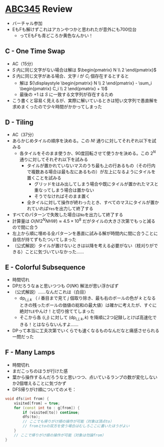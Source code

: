 # [ABC345](https://atcoder.jp/contests/abc345) Review
- バーチャル参加
- EもFも解けずこれはアカンやつかと思われたが意外にも700位台
  - ってEもFも青どころか黄色なんかい！

## C - One Time Swap
- AC（15分）
- $S$ 内に同じ文字がない場合は解は $\begin{pmatrix} N \\ 2 \end{pmatrix}$
- $S$ 内に同じ文字がある場合、文字 $i$ が $C_i$ 個存在するとすると
  - 解は ${\displaystyle \begin{pmatrix} N \\ 2 \end{pmatrix} - \sum_i \begin{pmatrix} C_i \\ 2 \end{pmatrix} + 1}$
  - 最後の $+1$ は $S$ に一致する文字列が存在するため
- こう書くと容易く見えるが、実際に解いているときは短い文字列で愚直解を求めまくったので少々時間がかかってしまった

## D - Tiling
- AC（37分）
- あらかじめタイルの順序を決める。この $N!$ 通りに対してそれぞれ以下を試みる
  - 各タイルをそのまま使うか、90度回転させて使うかを決める。この $2^N$ 通りに対してそれぞれ以下を試みる
    - タイルが置かれていないマスのうち最も上の行あるもの（その行内で複数ある場合は最も左にあるもの）が左上になるようにタイルを置くことを試みる
      - グリッドをはみ出してしまう場合や既にタイルが置かれたマスと重なってしまう場合は置かない
      - そうでなければそのまま置く
    - 全タイルに対して操作が終わったとき、すべてのマスにタイルが置かれていれば`Yes`を出力して終了する
- すべてのパターンで失敗した場合は`No`を出力して終了する
- 計算量は $O(N! 2^N NHW) \approx 4.5 \times 10^8$ だがタイルの大きさ次第でもっと減るので間に合う
- 左上から順に埋める全パターンを愚直に試みる解が時間内に間に合うことに自信が持てずもたついてしまった
- （公式解説）タイルが置けないときは以降を考える必要がない（枝刈りができる）ことに気づいていなかった……

## E - Colorful Subsequence
- 時間切れ
- DPだろうなぁと思いつつも $O(NK)$ 解法が思い浮かばず
- （公式解説）……なんだこれは（白目）
  - $\mathrm{dp}_{i,j,k}$ （ $i$ 番目まで見て $j$ 個取り除き、最も右のボールの色が $k$ となるときの残ったボールの価値の総和の最大値）は確かに考えたが、すぐに絶対`TLE`やんけ！と切り捨ててしまった
  - そこから各 $(i,j)$ に対して $(\mathrm{dp}_{i,j,k}, k)$ を降順に2つ記録しとけば高速化できる！とはならないんすよ…… 
- DPって本当に工夫次第でいくらでも速くなるものなんだなと痛感させられる一問だった

## F - Many Lamps
- 時間切れ
- まだこっちのほうが行けた感
- 葉から操作するんだろうなと思いつつ、点いているランプの数が変化しないか2個増えることに気づかず
- DFS帰りがけ順についてのメモ：
```cpp
void dfs(int from) {
    visited[from] = true;
    for (const int to : g[from]) {
        if (visited[to]) continue;
        dfs(to);
        // ここでも帰りがけ順の操作が可能（対象は頂点to）
        // fromとtoの双方を使う場合はむしろここに書いたほうがよい
    }
    // ここで帰りがけ順の操作が可能（対象は勿論from）
}
```
